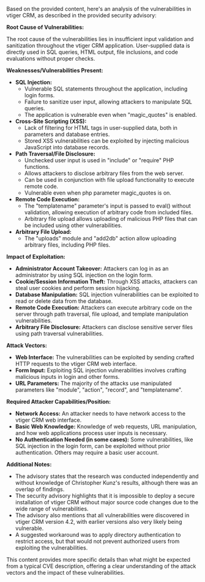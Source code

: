 Based on the provided content, here's an analysis of the vulnerabilities in vtiger CRM, as described in the provided security advisory:

**Root Cause of Vulnerabilities:**

The root cause of the vulnerabilities lies in insufficient input validation and sanitization throughout the vtiger CRM application. User-supplied data is directly used in SQL queries, HTML output, file inclusions, and code evaluations without proper checks.

**Weaknesses/Vulnerabilities Present:**

*   **SQL Injection:**
    *   Vulnerable SQL statements throughout the application, including login forms.
    *   Failure to sanitize user input, allowing attackers to manipulate SQL queries.
    *   The application is vulnerable even when "magic\_quotes" is enabled.
*   **Cross-Site Scripting (XSS):**
    *   Lack of filtering for HTML tags in user-supplied data, both in parameters and database entries.
    *   Stored XSS vulnerabilities can be exploited by injecting malicious JavaScript into database records.
*   **Path Traversal/File Disclosure:**
    *   Unchecked user input is used in "include" or "require" PHP functions.
    *   Allows attackers to disclose arbitrary files from the web server.
    *   Can be used in conjunction with file upload functionality to execute remote code.
    *   Vulnerable even when php parameter magic_quotes is on.
*   **Remote Code Execution:**
    *   The "templatename" parameter's input is passed to eval() without validation, allowing execution of arbitrary code from included files.
    *   Arbitrary file upload allows uploading of malicious PHP files that can be included using other vulnerabilities.
*   **Arbitrary File Upload:**
    *   The "uploads" module and "add2db" action allow uploading arbitrary files, including PHP files.

**Impact of Exploitation:**

*   **Administrator Account Takeover:** Attackers can log in as an administrator by using SQL injection on the login form.
*   **Cookie/Session Information Theft:** Through XSS attacks, attackers can steal user cookies and perform session hijacking.
*   **Database Manipulation:** SQL injection vulnerabilities can be exploited to read or delete data from the database.
*   **Remote Code Execution:** Attackers can execute arbitrary code on the server through path traversal, file upload, and template manipulation vulnerabilities.
*   **Arbitrary File Disclosure:** Attackers can disclose sensitive server files using path traversal vulnerabilities.

**Attack Vectors:**

*   **Web Interface:** The vulnerabilities can be exploited by sending crafted HTTP requests to the vtiger CRM web interface.
*   **Form Input:** Exploiting SQL injection vulnerabilities involves crafting malicious inputs in login and other forms.
*   **URL Parameters:** The majority of the attacks use manipulated parameters like "module", "action", "record", and "templatename".

**Required Attacker Capabilities/Position:**

*   **Network Access:** An attacker needs to have network access to the vtiger CRM web interface.
*   **Basic Web Knowledge:** Knowledge of web requests, URL manipulation, and how web applications process user inputs is necessary.
*   **No Authentication Needed (in some cases):** Some vulnerabilities, like SQL injection in the login form, can be exploited without prior authentication. Others may require a basic user account.

**Additional Notes:**

*   The advisory states that the research was conducted independently and without knowledge of Christopher Kunz's results, although there was an overlap of findings.
*   The security advisory highlights that it is impossible to deploy a secure installation of vtiger CRM without major source code changes due to the wide range of vulnerabilities.
*   The advisory also mentions that all vulnerabilities were discovered in vtiger CRM version 4.2, with earlier versions also very likely being vulnerable.
*   A suggested workaround was to apply directory authentication to restrict access, but that would not prevent authorized users from exploiting the vulnerabilities.

This content provides more specific details than what might be expected from a typical CVE description, offering a clear understanding of the attack vectors and the impact of these vulnerabilities.